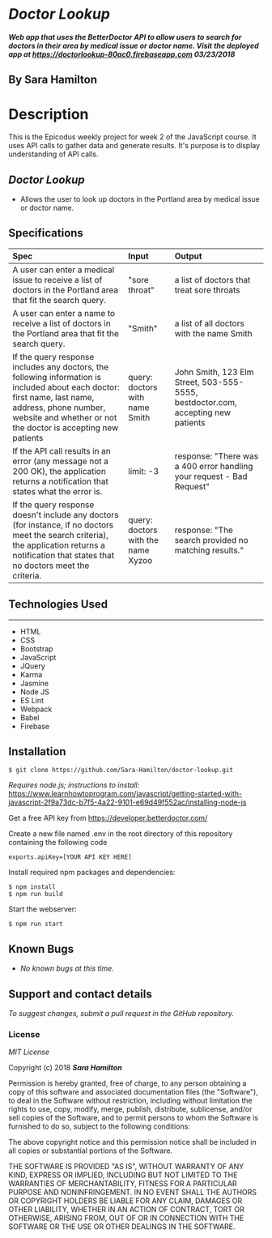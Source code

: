 # _Doctor Lookup_

##### Web app that uses the BetterDoctor API to allow users to search for doctors in their area by medical issue or doctor name. Visit the deployed app at https://doctorlookup-80ac0.firebaseapp.com 03/23/2018

## By Sara Hamilton

# Description
This is the Epicodus weekly project for week 2 of the JavaScript course. It uses API calls to gather data and generate results. It's purpose is to display understanding of API calls.

## _Doctor Lookup_
* Allows the user to look up doctors in the Portland area by medical issue or doctor name.

## Specifications

| Spec | Input | Output |
| :---------------| :---------------| :---------------|
| A user can enter a medical issue to receive a list of doctors in the Portland area that fit the search query. | "sore throat" | a list of doctors that treat sore throats |
| A user can enter a name to receive a list of doctors in the Portland area that fit the search query. | "Smith" | a list of all doctors with the name Smith |
| If the query response includes any doctors, the following information is included about each doctor: first name, last name, address, phone number, website and whether or not the doctor is accepting new patients | query: doctors with name Smith | John Smith, 123 Elm Street, 503-555-5555, bestdoctor.com, accepting new patients|
| If the API call results in an error (any message not a 200 OK), the application returns a notification that states what the error is. | limit: -3 | response: "There was a 400 error handling your request - Bad Request" |
| If the query response doesn't include any doctors (for instance, if no doctors meet the search criteria), the application returns a notification that states that no doctors meet the criteria. | query: doctors with the name Xyzoo | response: "The search provided no matching results."|


## Technologies Used
------------

* HTML
* CSS
* Bootstrap
* JavaScript
* JQuery
* Karma
* Jasmine
* Node JS
* ES Lint
* Webpack
* Babel
* Firebase

Installation
------------

```
$ git clone https://github.com/Sara-Hamilton/doctor-lookup.git
```

_Requires node.js; instructions to install:_ https://www.learnhowtoprogram.com/javascript/getting-started-with-javascript-2f9a73dc-b7f5-4a22-9101-e69d49f552ac/installing-node-js

Get a free API key from https://developer.betterdoctor.com/

Create a new file named .env in the root directory of this repository containing the following code
 ```
exports.apiKey=[YOUR API KEY HERE]
```

Install required npm packages and dependencies:

```
$ npm install
$ npm run build
```

Start the webserver:
```
$ npm run start
```

## Known Bugs

  * _No known bugs at this time._

## Support and contact details

  _To suggest changes, submit a pull request in the GitHub repository._

### License

*MIT License*

Copyright (c) 2018 **_Sara Hamilton_**

Permission is hereby granted, free of charge, to any person obtaining a copy
of this software and associated documentation files (the "Software"), to deal
in the Software without restriction, including without limitation the rights
to use, copy, modify, merge, publish, distribute, sublicense, and/or sell
copies of the Software, and to permit persons to whom the Software is
furnished to do so, subject to the following conditions:

The above copyright notice and this permission notice shall be included in all
copies or substantial portions of the Software.

THE SOFTWARE IS PROVIDED "AS IS", WITHOUT WARRANTY OF ANY KIND, EXPRESS OR
IMPLIED, INCLUDING BUT NOT LIMITED TO THE WARRANTIES OF MERCHANTABILITY,
FITNESS FOR A PARTICULAR PURPOSE AND NONINFRINGEMENT. IN NO EVENT SHALL THE
AUTHORS OR COPYRIGHT HOLDERS BE LIABLE FOR ANY CLAIM, DAMAGES OR OTHER
LIABILITY, WHETHER IN AN ACTION OF CONTRACT, TORT OR OTHERWISE, ARISING FROM,
OUT OF OR IN CONNECTION WITH THE SOFTWARE OR THE USE OR OTHER DEALINGS IN THE
SOFTWARE.
